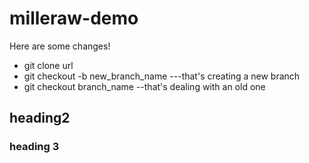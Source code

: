 # milleraw-demo
Here are some changes!
* git clone url
* git checkout -b new_branch_name
---that's creating a new branch
* git checkout branch_name
--that's dealing with an old one
## heading2
### heading 3
